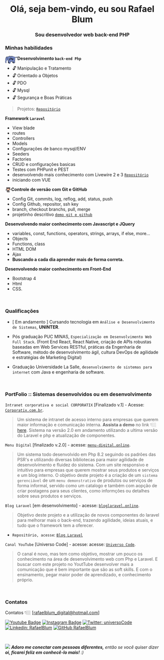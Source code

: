 <h1 align="center">Olá, seja bem-vindo, eu sou Rafael Blum </h1> 
<h3 align="center">Sou desenvolvedor web back-end PHP</h3>


### Minhas habilidades

  **Desenvolvimento `back-end Php`**  <img align='left' src="https://raw.githubusercontent.com/MaruanBO/MaruanBO/master/assets/php.gif" width="40">
  - 🔓 Manipulação e Tratamento
  - 🔓 Orientado a Objetos
  - 🔓 PDO
  - 🔓 Mysql
  - 🔓 Segurança e Boas Práticas
> Projetos: [`Repositório`](https://github.com/RafaelBlum/livewire-laravel) 

  **Framework `Laravel`**
  - View blade
  - routes
  - Controllers
  - Models
  - Configurações de banco mysql/ENV
  - Seeders
  - Factories
  - CRUD e configurações basicas
  - Testes com PHPunit e PEST
  - desenvolvendo mais conhecimento com Livewire 2 e 3 [`Repositório`](https://github.com/RafaelBlum/livewire-laravel) 
  - iniciando com VUE
  
  **Controle de versão com Git e GitHub** <img align='left' src="https://raw.githubusercontent.com/iCharlesZ/FigureBed/master/img/octocat.gif" width="20">
  - Config Git, commits, log, reflog, add, status, push
  - Config Github, repositor, ssh key
  - branch, checkout branchs, pull, merge
  - projetinho descritivo [`demo git e github`](https://github.com/RafaelBlum/demo-git-github)
  
**Desenvolvendo maior conhecimento com Javascript e JQuery**
  - variables, const, functions, operators, strings, arrays, if else, more...
  - Objects
  - Functions, class
  - HTML DOM
  - Ajax
  - **Buscando a cada dia aprender mais de forma correta.**

**Desenvolvendo maior conhecimento em Front-End**
  - Bootstrap 4
  - Html
  - CSS.

<br/>


### Qualificações

- [ Em andamento ] Cursando tecnologia em `Análise e Desenvolvimento de Sistemas`, **UNINTER**.

- Pós graduação PUC MINAS, `Especialização em Desenvolvimento Web Full Stack`. (Front End React, React Native, criação de APIs robustas baseadas em Web Services RESTful, práticas da Engenharia de Software, método de desenvolvimento ágil, cultura DevOps de agilidade e estratégias de Marketing Digital)

- Graduação Universidade La Salle, `desenvolvimento de sistemas para internet` com Java e engenharia de software.

<br/>

### PortFolio :: Sistemas desenvolvidos ou em desenvolvimento

`Intranet corporativa e social CORPORATIX` [Finalizado v.1] - Acesse: [`Corporatix.com.br`](https://www.corporatix.online/).
> Um sistema de intranet de acesso interno para empresas que querem maior informação e comunicação interna.
> **Assista a demo** no link 👇🏼 [here](https://www.youtube.com/watch?v=R8SYSqY7nAM&t=39s&ab_channel=universocode).
> Sistema na versão 2.0 em andamento utilizando a ultima versão do Laravel e php e atualização de componentes.


`Menu Digital` [finalizado v.2.0] - acesse: [`menu-digital.online`](https://www.menu-digital.online/). 
> Um sistema todo desenvolvido em Php 8.2 seguindo os padrões das PSR's e utilizando diversas bibliotecas para maior agilidade de desenvolvimento e fluidez do sistema.
> Com um site responsivo e intuitivo para empresas que querem mostrar seus produtos e serviços e um blog interno.
> O objetivo deste projeto é a criação de um `sistema gerenciável` de um `menu demonstrativo` de produtos ou serviços de forma informal, servido como um catalogo e também com aopção de criar postagens para seus clientes, como informções ou detalhes sobre seus produtos e serviços.

`Blog Laravel` [em desenvolvimento] - acesse: [`bloglaravel.online`](http://bloglaravel.online/). 
> Objetivo deste projeto e a utilização de novos componentes do laravel para melhorar mais o back-end, trazendo agilidade, ideias atuais, e tudo que o framework tem a oferecer.
- `Repositório, acesse`: [`Blog Laravel`](https://github.com/RafaelBlum/Blog-crud-cms) 


`Canal YouTube` [Universo Code] - acesse: acesse: [`Universo Code`](https://www.youtube.com/channel/UCMvtn8HZ12Ud-sdkY5KzTog). 
> O canal é novo, mas tem como objetivo, mostrar um pouco os conhecimento na área de desenvolvimento web com Php e Laravel.
> E buscar com este projeto no YoutTube desenvolver mais a comunicação que é bem importante que são as soft skills.
> E com o ensinamento, pegar maior poder de aprendizado, e conhecimento próprio.

<br/>

### Contatos

Contatos 👇🏼 [rafaelblum_digital@hotmail.com]

[![Youtube Badge](https://img.shields.io/badge/-Youtube-FF0000?style=flat-square&labelColor=FF0000&logo=youtube&logoColor=white&link=https://www.youtube.com/channel/UCMvtn8HZ12Ud-sdkY5KzTog)](https://www.youtube.com/channel/UCMvtn8HZ12Ud-sdkY5KzTog)
[![Instagram Badge](https://img.shields.io/badge/-rafablum_-violet?style=flat-square&logo=Instagram&logoColor=white&link=https://www.instagram.com/rafablum_/)](https://www.instagram.com/rafablum_/)
[![Twitter: universoCode](https://img.shields.io/twitter/follow/universoCode?style=social)](https://twitter.com/universoCode)
[![Linkedin: RafaelBlum](https://img.shields.io/badge/-RafaelBlum-blue?style=flat-square&logo=Linkedin&logoColor=white&link=https://www.linkedin.com/in/rafael-blum-378656285/)](https://www.linkedin.com/in/rafael-blum-378656285/)
[![GitHub RafaelBlum](https://img.shields.io/github/followers/RafaelBlum?label=follow&style=social)](https://github.com/RafaelBlum)

<br/>

<img src="https://media.giphy.com/media/LnQjpWaON8nhr21vNW/giphy.gif" width="60"> <em><b>Adoro me conectar com pessoas diferentes,</b> então se você quiser dizer <b>oi, ficarei feliz em conhecê-lo mais!</b> :)</em>


